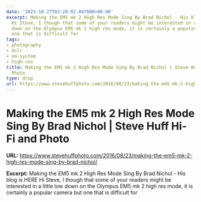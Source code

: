 ```yaml
---
date: '2023-10-27T03:28:02.097000+00:00'
excerpt: Making the EM5 mk 2 High Res Mode Sing By Brad Nichol - His blog is HERE
  Hi Steve, I though that some of your readers might be interested in a little low
  down on the Olympus EM5 mk 2 high res mode, it is certainly a popular camera but
  one that is difficult for
tags:
- photography
- dslr
- om-system
- high-res
title: Making the EM5 mk 2 High Res Mode Sing By Brad Nichol | Steve Huff Hi-Fi and
  Photo
type: drop
url: https://www.stevehuffphoto.com/2016/08/23/making-the-em5-mk-2-high-res-mode-sing-by-brad-nichol/
---
```


# Making the EM5 mk 2 High Res Mode Sing By Brad Nichol | Steve Huff Hi-Fi and Photo

**URL:** https://www.stevehuffphoto.com/2016/08/23/making-the-em5-mk-2-high-res-mode-sing-by-brad-nichol/

**Excerpt:** Making the EM5 mk 2 High Res Mode Sing By Brad Nichol - His blog is HERE Hi Steve, I though that some of your readers might be interested in a little low down on the Olympus EM5 mk 2 high res mode, it is certainly a popular camera but one that is difficult for
